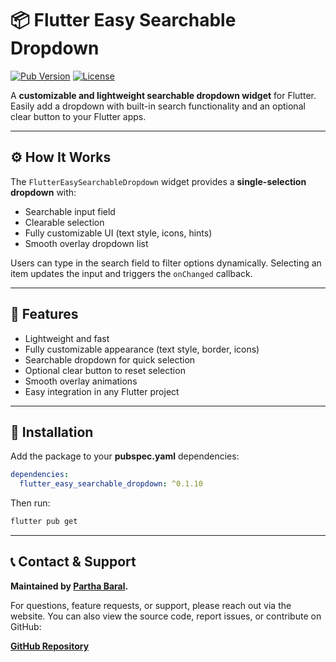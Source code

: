# 📦 Flutter Easy Searchable Dropdown

[![Pub Version](https://img.shields.io/pub/v/flutter_easy_searchable_dropdown.svg)](https://pub.dev/packages/flutter_easy_searchable_dropdown) [![License](https://img.shields.io/github/license/Baralpartha/flutter_easy_searchable_dropdown)](https://github.com/Baralpartha/flutter_easy_searchable_dropdown/blob/main/LICENSE)

A **customizable and lightweight searchable dropdown widget** for Flutter.
Easily add a dropdown with built-in search functionality and an optional clear button to your Flutter apps.

---

## ⚙️ How It Works

The `FlutterEasySearchableDropdown` widget provides a **single-selection dropdown** with:

* Searchable input field
* Clearable selection
* Fully customizable UI (text style, icons, hints)
* Smooth overlay dropdown list

Users can type in the search field to filter options dynamically.
Selecting an item updates the input and triggers the `onChanged` callback.

---

## 🎨 Features

* Lightweight and fast
* Fully customizable appearance (text style, border, icons)
* Searchable dropdown for quick selection
* Optional clear button to reset selection
* Smooth overlay animations
* Easy integration in any Flutter project

---

## 🚀 Installation

Add the package to your **pubspec.yaml** dependencies:

```yaml
dependencies:
  flutter_easy_searchable_dropdown: ^0.1.10
```

Then run:

```bash
flutter pub get
```

---

## 📞 Contact & Support

**Maintained by [Partha Baral](https://partha.shohozbuy.com).**

For questions, feature requests, or support, please reach out via the website.
You can also view the source code, report issues, or contribute on GitHub:

**[GitHub Repository](https://github.com/Baralpartha/flutter_easy_searchable_dropdown)**
